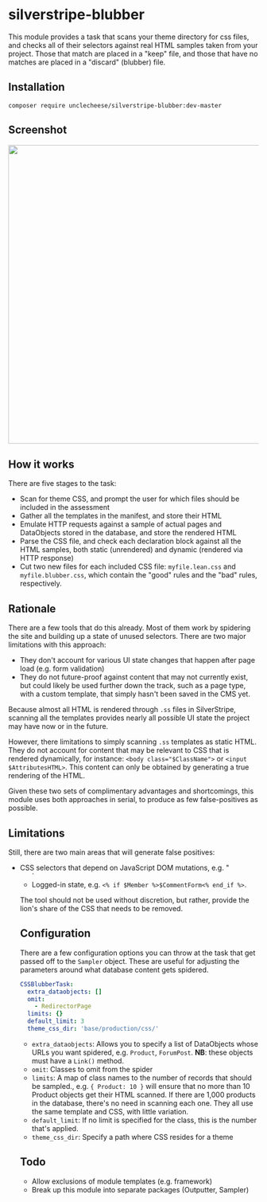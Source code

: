 # silverstripe-blubber

This module provides a task that scans your theme directory for css files, and checks all of their selectors against real HTML samples taken from your project. Those that match are placed in a "keep" file, and those that have no matches are placed in a "discard" (blubber) file.

## Installation

`composer require unclecheese/silverstripe-blubber:dev-master`

## Screenshot
<img src="https://raw.githubusercontent.com/unclecheese/silverstripe-blubber/master/images/Screenshot%202015-07-17%2013.10.16.png" width="600">

## How it works

There are five stages to the task:

* Scan for theme CSS, and prompt the user for which files should be included in the assessment
* Gather all the templates in the manifest, and store their HTML
* Emulate HTTP requests against a sample of actual pages and DataObjects stored in the database, and store the rendered HTML
* Parse the CSS file, and check each declaration block against all the HTML samples, both static (unrendered) and dynamic (rendered via HTTP response)
* Cut two new files for each included CSS file: `myfile.lean.css` and `myfile.blubber.css`, which contain the "good" rules and the "bad" rules, respectively.

## Rationale

There are a few tools that do this already. Most of them work by spidering the site and building up a state of unused selectors. There are two major limitations with this approach:
* They don't account for various UI state changes that happen after page load (e.g. form validation)
* They do not future-proof against content that may not currently exist, but could likely be used further down the track, such as a page type, with a custom template, that simply hasn't been saved in the CMS yet.

Because almost all HTML is rendered through `.ss` files in SilverStripe, scanning all the templates provides nearly all possible UI state the project may have now or in the future.

However, there limitations to simply scanning `.ss` templates as static HTML. They do not account for content that may be relevant to CSS that is rendered dynamically, for instance: `<body class="$ClassName">` or `<input $AttributesHTML>`. This content can only be obtained by generating a true rendering of the HTML.

Given these two sets of complimentary advantages and shortcomings, this module uses both approaches in serial, to produce as few false-positives as possible.

## Limitations

Still, there are two main areas that will generate false positives:
* CSS selectors that depend on JavaScript DOM mutations, e.g. "<ul class="draggable draggable-active...">`
* Logged-in state, e.g. `<% if $Member %>$CommentForm<% end_if %>`.

The tool should not be used without discretion, but rather, provide the lion's share of the CSS that needs to be removed.

## Configuration

There are a few configuration options you can throw at the task that get passed off to the `Sampler` object. These are useful for adjusting the parameters around what database content gets spidered.

```yaml
CSSBlubberTask:
  extra_dataobjects: []
  omit:
    - RedirectorPage
  limits: {}
  default_limit: 3
  theme_css_dir: 'base/production/css/'
```

* `extra_dataobjects`: Allows you to specify a list of DataObjects whose URLs you want spidered, e.g. `Product`, `ForumPost`. **NB**: these objects must have a `Link()` method. 
* `omit`: Classes to omit from the spider
* `limits`: A map of class names to the number of records that should be sampled., e.g. `{ Product: 10 }` will ensure that no more than 10 Product objects get their HTML scanned. If there are 1,000 products in the database, there's no need in scanning each one. They all use the same template and CSS, with little variation.
* `default_limit`: If no limit is specified for the class, this is the number that's applied.
* `theme_css_dir`: Specify a path where CSS resides for a theme


## Todo
* Allow exclusions of module templates (e.g. framework)
* Break up this module into separate packages (Outputter, Sampler)
